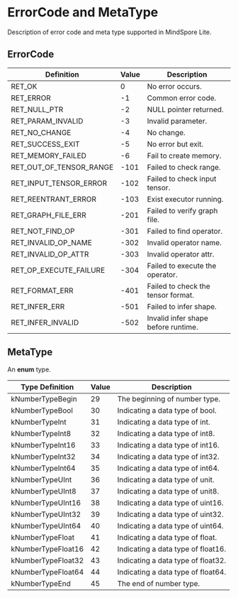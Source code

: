 # ErrorCode and MetaType

Description of error code and meta type supported in MindSpore Lite.

## ErrorCode

| Definition  | Value | Description |
| ---  | --- | --- |
| RET_OK | 0 | No error occurs. | 
| RET_ERROR | -1 | Common error code. | 
| RET_NULL_PTR | -2 | NULL pointer returned. |
| RET_PARAM_INVALID | -3 | Invalid parameter. |
| RET_NO_CHANGE | -4 | No change. | 
| RET_SUCCESS_EXIT | -5 | No error but exit. | 
| RET_MEMORY_FAILED | -6 | Fail to create memory. | 
| RET_OUT_OF_TENSOR_RANGE | -101 | Failed to check range. | 
| RET_INPUT_TENSOR_ERROR | -102 | Failed to check input tensor. | 
| RET_REENTRANT_ERROR | -103 | Exist executor running. | 
| RET_GRAPH_FILE_ERR | -201 | Failed to verify graph file. | 
| RET_NOT_FIND_OP | -301 | Failed to find operator. | 
| RET_INVALID_OP_NAME | -302 | Invalid operator name. | 
| RET_INVALID_OP_ATTR | -303 | Invalid operator attr. | 
| RET_OP_EXECUTE_FAILURE | -304 | Failed to execute the operator. | 
| RET_FORMAT_ERR | -401 | Failed to check the tensor format. | 
| RET_INFER_ERR | -501 | Failed to infer shape. | 
| RET_INFER_INVALID | -502 | Invalid infer shape before runtime. | 

## MetaType
An **enum** type.

| Type Definition | Value | Description |
| --- | --- | --- |
|kNumberTypeBegin| 29 | The beginning of number type. |
|kNumberTypeBool| 30 | Indicating a data type of bool. |
|kNumberTypeInt| 31 | Indicating a data type of int. |
|kNumberTypeInt8| 32 | Indicating a data type of int8. |
|kNumberTypeInt16| 33 | Indicating a data type of int16. |
|kNumberTypeInt32| 34 | Indicating a data type of int32. |
|kNumberTypeInt64| 35 | Indicating a data type of int64. |
|kNumberTypeUInt| 36 | Indicating a data type of unit. |
|kNumberTypeUInt8| 37 | Indicating a data type of unit8. |
|kNumberTypeUInt16| 38 | Indicating a data type of uint16. |
|kNumberTypeUInt32| 39 | Indicating a data type of uint32. |
|kNumberTypeUInt64| 40 | Indicating a data type of uint64. |
|kNumberTypeFloat| 41 | Indicating a data type of float. |
|kNumberTypeFloat16| 42 | Indicating a data type of float16. |
|kNumberTypeFloat32| 43 | Indicating a data type of float32. |
|kNumberTypeFloat64| 44 | Indicating a data type of float64.|
|kNumberTypeEnd| 45 | The end of number type. |

